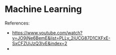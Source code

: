 # Machine Learning


References:
- https://www.youtube.com/watch?v=JO9jNe6BemE&list=PLLy_2iUCG87D1CXFxE-SxCFZUiJzQ3IvE&index=2
- 